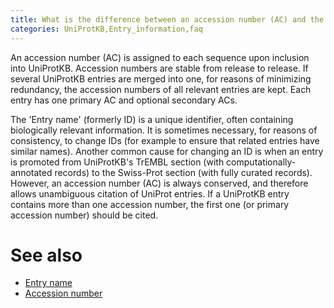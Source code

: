 ```yaml
---
title: What is the difference between an accession number (AC) and the entry name?
categories: UniProtKB,Entry_information,faq
---
```


An accession number (AC) is assigned to each sequence upon inclusion into UniProtKB. Accession numbers are stable from release to release. If several UniProtKB entries are merged into one, for reasons of minimizing redundancy, the accession numbers of all relevant entries are kept. Each entry has one primary AC and optional secondary ACs.

The 'Entry name' (formerly ID) is a unique identifier, often containing biologically relevant information. It is sometimes necessary, for reasons of consistency, to change IDs (for example to ensure that related entries have similar names). Another common cause for changing an ID is when an entry is promoted from UniProtKB's TrEMBL section (with computationally-annotated records) to the Swiss-Prot section (with fully curated records). However, an accession number (AC) is always conserved, and therefore allows unambiguous citation of UniProt entries. If a UniProtKB entry contains more than one accession number, the first one (or primary accession number) should be cited.

# See also

-   [Entry name](https://www.uniprot.org/help/entry_name)
-   [Accession number](https://www.uniprot.org/help/accession_numbers)
